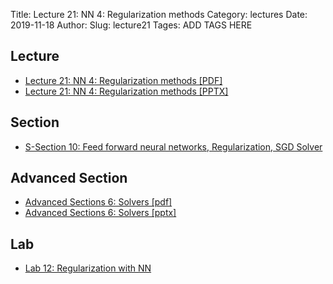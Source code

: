 Title: Lecture 21: NN 4: Regularization methods
Category: lectures
Date: 2019-11-18
Author: 
Slug: lecture21
Tages: ADD TAGS HERE


## Lecture

- [Lecture 21: NN 4: Regularization methods [PDF]]({attach}presentation/Lecture21_OptimizersAndRegularization.pdf)
- [Lecture 21: NN 4: Regularization methods [PPTX]]({attach}presentation/Lecture21_OptimizersAndRegularization.pptx)

## Section

- [S-Section 10: Feed forward neural networks,  Regularization, SGD Solver]({filename}../../notebook/cs109a_section_10.ipynb)

## Advanced Section

- [Advanced Sections 6: Solvers [pdf]]({attach}../../presentation/Adv_Section6_Slides_ConvergingNNs.pdf)
- [Advanced Sections 6: Solvers [pptx]]({attach}../../presentation/Adv_Section6_Slides_ConvergingNNs.pptx)

## Lab

- [Lab 12: Regularization with NN]({static}../../notes/lab12_NN.ipynb)

